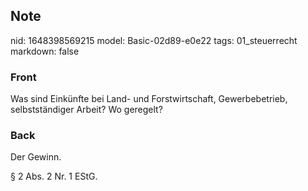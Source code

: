 ## Note
nid: 1648398569215
model: Basic-02d89-e0e22
tags: 01_steuerrecht
markdown: false

### Front
Was sind Einkünfte bei Land- und Forstwirtschaft, Gewerbebetrieb, selbstständiger Arbeit? Wo geregelt?

### Back
Der Gewinn.

§ 2 Abs. 2 Nr. 1 EStG.
